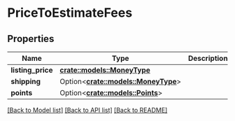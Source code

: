 # PriceToEstimateFees

## Properties

Name | Type | Description | Notes
------------ | ------------- | ------------- | -------------
**listing_price** | [**crate::models::MoneyType**](MoneyType.md) |  | 
**shipping** | Option<[**crate::models::MoneyType**](MoneyType.md)> |  | [optional]
**points** | Option<[**crate::models::Points**](Points.md)> |  | [optional]

[[Back to Model list]](../README.md#documentation-for-models) [[Back to API list]](../README.md#documentation-for-api-endpoints) [[Back to README]](../README.md)



